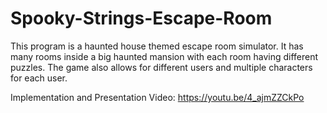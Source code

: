 # Spooky-Strings-Escape-Room
This program is a haunted house themed escape room simulator. It has many  rooms inside a big haunted mansion with each room having different puzzles. The game also allows for different users and multiple characters for each user.

Implementation and Presentation Video: https://youtu.be/4_ajmZZCkPo
